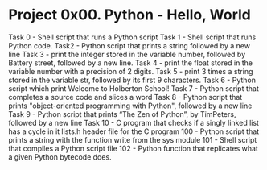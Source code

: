 # Project 0x00. Python - Hello, World
Task 0 - Shell script that runs a Python script Task 1 - Shell script that runs Python code.
Task2 - Python script that prints a string followed by a new line
Task 3 - print the integer stored in the variable number, followed by Battery street, followed by a new line.
Task 4 - print the float stored in the variable number with a precision of 2 digits.
Task 5 - print 3 times a string stored in the variable str, followed by its first 9 characters.
Task 6 - Python script which print Welcome to Holberton School!
Task 7 - Python script that completes a source code and slices a word
Task 8 - Python script that prints "object-oriented programming with Python", followed by a new line
Task 9 - Python script that prints “The Zen of Python”, by TimPeters, followed by a new line
Task 10 - C program that checks if a singly linked list has a cycle in it
lists.h header file for the C program
100 - Python script that prints a string with the function write from the sys module
101 - Shell script that compiles a Python script file
102 - Python function that replicates what a given Python bytecode does.
